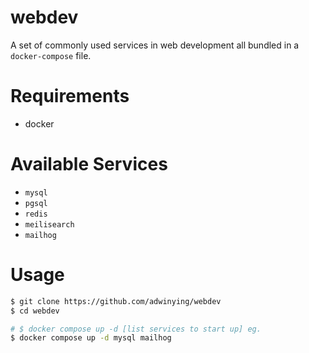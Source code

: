 # webdev

A set of commonly used services in web development all bundled in a `docker-compose` file.

# Requirements

- docker

# Available Services

- `mysql`
- `pgsql`
- `redis`
- `meilisearch`
- `mailhog`

# Usage

```bash
$ git clone https://github.com/adwinying/webdev
$ cd webdev

# $ docker compose up -d [list services to start up] eg.
$ docker compose up -d mysql mailhog
```
